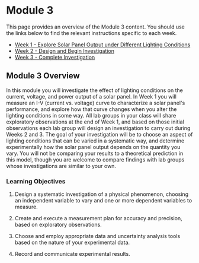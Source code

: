 # Module 3

This page provides an overview of the Module 3 content.  You should use the links below to find the relevant instructions specific to each week.

+ [Week 1 - Explore Solar Panel Output under Different Lighting Conditions](week1)
+ [Week 2 - Design and Begin Investigation](week2)
+ [Week 3 - Complete Investigation](week3)


<!-- [Background Reading](#background-reading) -->

## Module 3 Overview

In this module you will investigate the effect of lighting conditions on the current, voltage, and power output of a solar panel.  In Week 1 you will measure an I-V (current vs. voltage) curve to characterize a solar panel's performance, and explore how that curve changes when you alter the lighting conditions in some way.  All lab groups in your class will share exploratory observations at the end of Week 1, and based on those initial observations each lab group will design an investigation to carry out during Weeks 2 and 3.  The goal of your investigation will be to choose an aspect of lighting conditions that can be varied in a systematic way, and determine experimentally how the solar panel output depends on the quantity you vary.  You will not be comparing your results to a theoretical prediction in this model, though you are welcome to compare findings with lab groups whose investigations are similar to your own.

### Learning Objectives

1. Design a systematic investigation of a physical phenomenon, choosing an independent variable to vary and one or more dependent variables to measure.
 
2. Create and execute a measurement plan for accuracy and precision, based on exploratory observations.

3. Choose and employ appropriate data and uncertainty analysis tools based on the nature of your experimental data.

4. Record and communicate experimental results.
